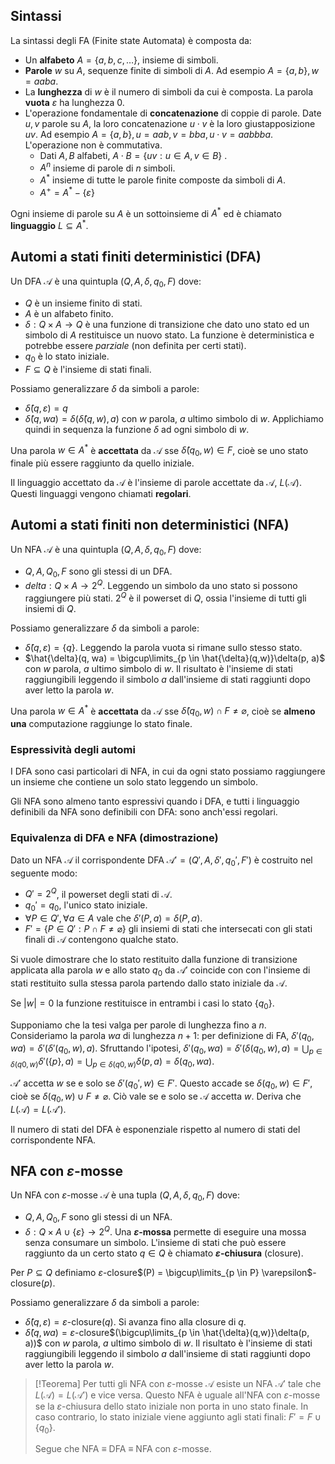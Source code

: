 ## Sintassi
La sintassi degli FA (Finite state Automata) è composta da:
- Un **alfabeto** $A = \{a,b,c,\dots\}$, insieme di simboli.
- **Parole** $w$ su $A$, sequenze finite di simboli di $A$. Ad esempio $A = \{a,b\}, w = aaba$.
- La **lunghezza** di $w$ è il numero di simboli da cui è composta. La parola **vuota** $\varepsilon$ ha lunghezza 0.
- L'operazione fondamentale di **concatenazione** di coppie di parole. Date $u,v$ parole su $A$, la loro concatenazione $u\cdot v$ è la loro giustapposizione $uv$. Ad esempio $A = \{a,b\}, u = aab,v = bba, u\cdot v = aabbba$. L'operazione non è commutativa.
	- Dati $A,B$ alfabeti, $A \cdot B = \{uv : u \in A, v \in B\}$ .
	- $A^n$ insieme di parole di $n$ simboli.
	- $A^*$ insieme di tutte le parole finite composte da simboli di $A$.
	- $A^{+}= A^{*} - \{\varepsilon\}$ 

Ogni insieme di parole su $A$ è un sottoinsieme di $A^*$ ed è chiamato **linguaggio** $L \subseteq A^*$.

## Automi a stati finiti deterministici (DFA)

Un DFA $\mathcal{A}$ è una quintupla $(Q,A,\delta, q_{0}, F)$ dove:
- $Q$ è un insieme finito di stati.
- $A$ è un alfabeto finito.
- $\delta: Q \times A \rightarrow Q$  è una funzione di transizione che dato uno stato ed un simbolo di $A$ restituisce un nuovo stato. La funzione è deterministica e potrebbe essere *parziale* (non definita per certi stati).
- $q_{0}$ è lo stato iniziale.
- $F \subseteq Q$ è l'insieme di stati finali.

Possiamo generalizzare $\delta$ da simboli a parole:
- $\hat{\delta}(q, \varepsilon) = q$
- $\hat{\delta}(q, wa) = \delta(\hat{\delta}(q, w), a)$ con $w$ parola, $a$ ultimo simbolo di $w$.
Applichiamo quindi in sequenza la funzione $\delta$ ad ogni simbolo di $w$.

Una parola $w \in A^*$ è **accettata** da $\mathcal{A}$ sse $\hat{\delta}(q_{0}, w) \in F$, cioè se uno stato finale più essere raggiunto da quello iniziale.

Il linguaggio accettato da $\mathcal{A}$ è l'insieme di parole accettate da $\mathcal{A}$, $L(\mathcal{A})$. Questi linguaggi vengono chiamati **regolari**.

## Automi a stati finiti non deterministici (NFA)

Un NFA $\mathcal{A}$ è una quintupla $(Q,A,\delta, q_{0}, F)$ dove:
- $Q,A,Q_{0},F$ sono gli stessi di un DFA.
- $delta : Q \times A \rightarrow 2^{Q}$. Leggendo un simbolo da uno stato si possono raggiungere più stati. $2^Q$ è il powerset di $Q$, ossia l'insieme di tutti gli insiemi di $Q$.

Possiamo generalizzare $\delta$ da simboli a parole:
- $\hat{\delta}(q, \varepsilon) = \{q\}$. Leggendo la parola vuota si rimane sullo stesso stato. 
- $\hat{\delta}(q, wa) = \bigcup\limits_{p \in \hat{\delta}(q,w)}\delta(p, a)$ con $w$ parola, $a$ ultimo simbolo di $w$. Il risultato è l'insieme di stati raggiungibili leggendo il simbolo $a$ dall'insieme di stati raggiunti dopo aver letto la parola $w$.

Una parola $w \in A^*$ è **accettata** da $\mathcal{A}$ sse $\hat{\delta}(q_{0}, w) \cap F \neq \varnothing$, cioè se **almeno una** computazione raggiunge lo stato finale.

### Espressività degli automi

I DFA sono casi particolari di NFA, in cui da ogni stato possiamo raggiungere un insieme che contiene un solo stato leggendo un simbolo.

Gli NFA sono almeno tanto espressivi quando i DFA, e tutti i linguaggio definibili da NFA sono definibili con DFA: sono anch'essi regolari.

### Equivalenza di DFA e NFA (dimostrazione)

Dato un NFA $\mathcal{A}$ il corrispondente DFA $\mathcal{A'} = (Q', A, \delta', q_0', F')$ è costruito nel seguente modo:

- $Q' = 2^Q$, il powerset degli stati di $\mathcal{A}$.
- $q_0' = {q_0}$, l'unico stato iniziale.
- $\forall P \in Q', \forall a \in A$ vale che $\delta'(P,a) = \delta(P,a)$.
- $F' = \{P \in Q' : P \cap F \neq \varnothing\}$ gli insiemi di stati che intersecati con gli stati finali di $\mathcal{A}$ contengono qualche stato.

Si vuole dimostrare che lo stato restituito dalla funzione di transizione applicata alla parola $w$ e allo stato $q_0$ da $\mathcal{A'}$ coincide con con l'insieme di stati restituito sulla stessa parola partendo dallo stato iniziale da $\mathcal{A}$.

Se $|w| = 0$ la funzione restituisce in entrambi i casi lo stato $\{q_0\}$.

Supponiamo che la tesi valga per parole di lunghezza fino a $n$. Consideriamo la parola $wa$ di lunghezza $n+1$: per definizione di FA, $\delta'(q_0,wa) = \delta'(\delta'(q_0, w), a)$. Sfruttando l'ipotesi, $\delta'(q_0,wa) = \delta'(\delta(q_0, w), a) = \bigcup_{p\in\delta(q0, w)} \delta'(\{p\}, a) = \bigcup_{p\in\delta(q0, w)} \delta(p, a) = \delta(q_0, wa)$.

$\mathcal{A'}$ accetta $w$ se e solo se $\delta'(q_0',w) \in F'$. Questo accade se $\delta(q_0,w) \in F'$, cioè se $\delta(q_0,w) \cup F \neq \varnothing$. Ciò vale se e solo se $\mathcal{A}$ accetta $w$. 
Deriva che $L(\mathcal{A}) = L(\mathcal{A'})$.

Il numero di stati del DFA è esponenziale rispetto al numero di stati del corrispondente NFA.

## NFA con $\varepsilon$-mosse
Un NFA con $\varepsilon$-mosse $\mathcal{A}$ è una tupla $(Q,A,\delta, q_{0}, F)$ dove:
- $Q,A,Q_{0},F$ sono gli stessi di un NFA.
- $\delta : Q \times A \cup \{\varepsilon\} \rightarrow 2^{Q}$. Una **$\varepsilon$-mossa** permette di eseguire una mossa senza consumare un simbolo. L'insieme di stati che può essere raggiunto da un certo stato $q \in Q$ è chiamato **$\varepsilon$-chiusura** (closure).

Per $P \subseteq Q$ definiamo $\varepsilon$-closure$(P) = \bigcup\limits_{p \in P} \varepsilon$-closure$(p)$.

Possiamo generalizzare $\delta$ da simboli a parole:
- $\hat{\delta}(q, \varepsilon) = \varepsilon$-closure$(q)$. Si avanza fino alla closure di $q$.
- $\hat{\delta}(q, wa) = \varepsilon$-closure$(\bigcup\limits_{p \in \hat{\delta}(q,w)}\delta(p, a))$ con $w$ parola, $a$ ultimo simbolo di $w$. Il risultato è l'insieme di stati raggiungibili leggendo il simbolo $a$ dall'insieme di stati raggiunti dopo aver letto la parola $w$.

>[!Teorema]
>Per tutti gli NFA con $\varepsilon$-mosse $\mathcal{A}$ esiste un NFA $\mathcal{A'}$ tale che $L(\mathcal{A}) = L(\mathcal{A'})$ e vice versa.
>Questo NFA è uguale all'NFA con $\varepsilon$-mosse se la $\varepsilon$-chiusura dello stato iniziale non porta in uno stato finale. In caso contrario, lo stato iniziale viene aggiunto agli stati finali: $F' = F \cup \{q_0\}$.
>
>Segue che NFA $\equiv$ DFA $\equiv$ NFA con $\varepsilon$-mosse.

